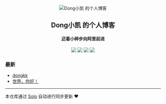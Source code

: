 <p align="center"><img alt="Dong小凯 的个人博客" src="https://static.b3log.org/images/brand/solo-32.png"></p><h2 align="center">
Dong小凯 的个人博客
</h2>

<h4 align="center">迈着小碎步向阿里前进</h4>
<p align="center"><a title="Dong小凯 的个人博客" target="_blank" href="https://github.com/DongXiaokai0819/solo-blog"><img src="https://img.shields.io/github/last-commit/DongXiaokai0819/solo-blog.svg?style=flat-square&color=FF9900"></a>
<a title="GitHub repo size in bytes" target="_blank" href="https://github.com/DongXiaokai0819/solo-blog"><img src="https://img.shields.io/github/repo-size/DongXiaokai0819/solo-blog.svg?style=flat-square"></a>
<a title="Solo Version" target="_blank" href="https://github.com/b3log/solo/releases"><img src="https://img.shields.io/badge/solo-3.6.4-f1e05a.svg?style=flat-square&color=blueviolet"></a>
<a title="Hits" target="_blank" href="https://github.com/b3log/hits"><img src="https://hits.b3log.org/DongXiaokai0819/solo-blog.svg"></a></p>

### 最新

* [dongkk](https://www.dongkk.cn/aaa)
* [世界，你好！](https://www.dongkk.cn/hello-solo)



---

本仓库通过 [Solo](https://github.com/b3log/solo) 自动进行同步更新 ❤️ 
